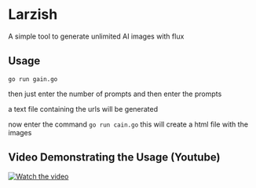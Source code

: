 # Larzish

A simple tool to generate unlimited AI images with flux

## Usage

`go run gain.go`

then just enter the number of prompts
and then enter the prompts

a text file containing the urls will be generated

now enter the command
`go run cain.go` 
this will create a html file with the images

## Video Demonstrating the Usage (Youtube)

[![Watch the video](https://i.imgflip.com/853nb8.jpg)](https://www.youtube.com/watch?v=kZr7yd_Y_Eg)


